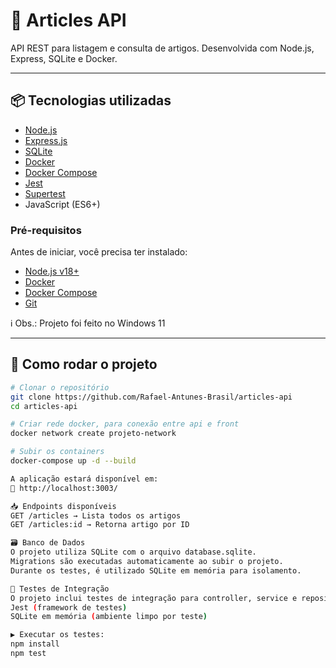 # 📰 Articles API

API REST para listagem e consulta de artigos. Desenvolvida com Node.js, Express, SQLite e Docker.

---

## 📦 Tecnologias utilizadas

- [Node.js](https://nodejs.org/)
- [Express.js](https://expressjs.com/)
- [SQLite](https://www.sqlite.org/index.html)
- [Docker](https://www.docker.com/)
- [Docker Compose](https://docs.docker.com/compose/)
- [Jest](https://jestjs.io/)
- [Supertest](https://github.com/visionmedia/supertest)
- JavaScript (ES6+)

### Pré-requisitos

Antes de iniciar, você precisa ter instalado:

- [Node.js v18+](https://nodejs.org/)
- [Docker](https://www.docker.com/products/docker-desktop)
- [Docker Compose](https://docs.docker.com/compose/install/)
- [Git](https://git-scm.com/)

ℹ️ Obs.: Projeto foi feito no Windows 11

---

## 🚀 Como rodar o projeto

```bash
# Clonar o repositório
git clone https://github.com/Rafael-Antunes-Brasil/articles-api
cd articles-api

# Criar rede docker, para conexão entre api e front
docker network create projeto-network

# Subir os containers
docker-compose up -d --build

A aplicação estará disponível em:
📍 http://localhost:3003/

📥 Endpoints disponíveis
GET /articles → Lista todos os artigos
GET /articles:id → Retorna artigo por ID

🗃️ Banco de Dados
O projeto utiliza SQLite com o arquivo database.sqlite.
Migrations são executadas automaticamente ao subir o projeto.
Durante os testes, é utilizado SQLite em memória para isolamento.

🧪 Testes de Integração
O projeto inclui testes de integração para controller, service e repository usando:
Jest (framework de testes)
SQLite em memória (ambiente limpo por teste)

▶️ Executar os testes:
npm install
npm test
